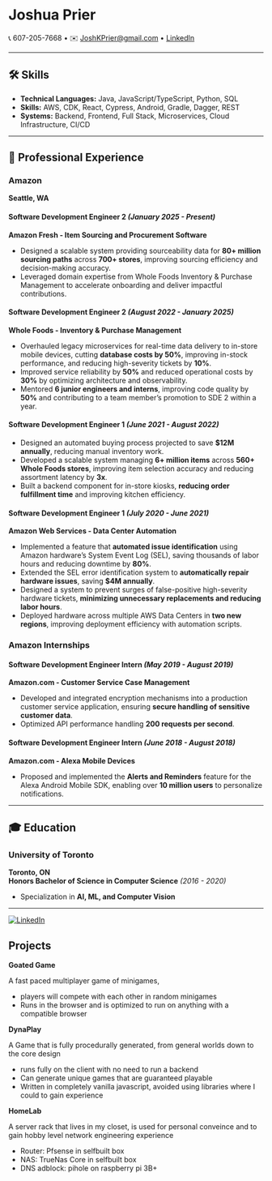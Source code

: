 # Joshua Prier

📞 607-205-7668 • ✉️ [JoshKPrier@gmail.com](mailto:JoshKPrier@gmail.com) • [LinkedIn](https://linkedin.com/in/jprier)  

---

## 🛠 Skills  

- **Technical Languages:** Java, JavaScript/TypeScript, Python, SQL  
- **Skills:** AWS, CDK, React, Cypress, Android, Gradle, Dagger, REST  
- **Systems:** Backend, Frontend, Full Stack, Microservices, Cloud Infrastructure, CI/CD  

---

## 💼 Professional Experience  

### **Amazon**  
**Seattle, WA**  
#### **Software Development Engineer 2** _(January 2025 - Present)_  
**Amazon Fresh - Item Sourcing and Procurement Software**  
- Designed a scalable system providing sourceability data for **80+ million sourcing paths** across **700+ stores**, improving sourcing efficiency and decision-making accuracy.  
- Leveraged domain expertise from Whole Foods Inventory & Purchase Management to accelerate onboarding and deliver impactful contributions.  

#### **Software Development Engineer 2** _(August 2022 - January 2025)_  
**Whole Foods - Inventory & Purchase Management**  
- Overhauled legacy microservices for real-time data delivery to in-store mobile devices, cutting **database costs by 50%**, improving in-stock performance, and reducing high-severity tickets by **10%**.  
- Improved service reliability by **50%** and reduced operational costs by **30%** by optimizing architecture and observability.  
- Mentored **6 junior engineers and interns**, improving code quality by **50%** and contributing to a team member’s promotion to SDE 2 within a year.  

#### **Software Development Engineer 1** _(June 2021 - August 2022)_  
- Designed an automated buying process projected to save **$12M annually**, reducing manual inventory work.  
- Developed a scalable system managing **6+ million items** across **560+ Whole Foods stores**, improving item selection accuracy and reducing assortment latency by **3x**.  
- Built a backend component for in-store kiosks, **reducing order fulfillment time** and improving kitchen efficiency.  

#### **Software Development Engineer 1** _(July 2020 - June 2021)_  
**Amazon Web Services - Data Center Automation**  
- Implemented a feature that **automated issue identification** using Amazon hardware’s System Event Log (SEL), saving thousands of labor hours and reducing downtime by **80%**.  
- Extended the SEL error identification system to **automatically repair hardware issues**, saving **$4M annually**.  
- Designed a system to prevent surges of false-positive high-severity hardware tickets, **minimizing unnecessary replacements and reducing labor hours**.  
- Deployed hardware across multiple AWS Data Centers in **two new regions**, improving deployment efficiency with automation scripts.  

### **Amazon Internships**  
#### **Software Development Engineer Intern** _(May 2019 - August 2019)_  
**Amazon.com - Customer Service Case Management**  
- Developed and integrated encryption mechanisms into a production customer service application, ensuring **secure handling of sensitive customer data**.  
- Optimized API performance handling **200 requests per second**.  

#### **Software Development Engineer Intern** _(June 2018 - August 2018)_  
**Amazon.com - Alexa Mobile Devices**  
- Proposed and implemented the **Alerts and Reminders** feature for the Alexa Android Mobile SDK, enabling over **10 million users** to personalize notifications.  

---

## 🎓 Education  

### **University of Toronto**  
**Toronto, ON**  
**Honors Bachelor of Science in Computer Science** _(2016 - 2020)_  
- Specialization in **AI, ML, and Computer Vision**  

---

[![LinkedIn](https://img.shields.io/badge/LinkedIn-Profile-blue?logo=linkedin)](https://linkedin.com/in/jprier)
  
## Projects

**Goated Game**

A fast paced multiplayer game of minigames,
 - players will compete with each other in random minigames
 - Runs in the browser and is optimized to run on anything with a compatible browser


**DynaPlay**

A Game that is fully procedurally generated, from general worlds down to the core design
- runs fully on the client with no need to run a backend
- Can generate unique games that are guaranteed playable
- Written in completely vanilla javascript, avoided using libraries where I could to gain experience


**HomeLab**

A server rack that lives in my closet, is used for personal conveince and to gain hobby level network engineering experience
 - Router: Pfsense in selfbuilt box
 - NAS: TrueNas Core in selfbuilt box
 - DNS adblock: pihole on raspberry pi 3B+
 

